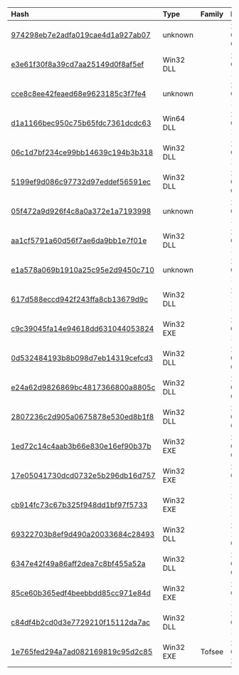 |Hash|Type|Family|First_Seen|Name|
|:--|:--|:--|:--|:--|
|[974298eb7e2adfa019cae4d1a927ab07](https://www.virustotal.com/gui/file/974298eb7e2adfa019cae4d1a927ab07)|unknown||2019-06-27 09:48:03|VirtualUMP.dll.crt|
|[e3e61f30f8a39cd7aa25149d0f8af5ef](https://www.virustotal.com/gui/file/e3e61f30f8a39cd7aa25149d0f8af5ef)|Win32 DLL||2019-05-31 14:26:53|MPSSVC.dll|
|[cce8c8ee42feaed68e9623185c3f7fe4](https://www.virustotal.com/gui/file/cce8c8ee42feaed68e9623185c3f7fe4)|unknown||2019-02-28 16:34:43|AppCert.dll.crt|
|[d1a1166bec950c75b65fdc7361dcdc63](https://www.virustotal.com/gui/file/d1a1166bec950c75b65fdc7361dcdc63)|Win64 DLL||2019-02-28 16:32:08|RasCon.dll|
|[06c1d7bf234ce99bb14639c194b3b318](https://www.virustotal.com/gui/file/06c1d7bf234ce99bb14639c194b3b318)|Win32 DLL||2019-01-31 11:19:18|a9a82099aa812d0c4025bee2b34f3b34c1d102773e36f1d50648815913dbe03d.bin|
|[5199ef9d086c97732d97eddef56591ec](https://www.virustotal.com/gui/file/5199ef9d086c97732d97eddef56591ec)|Win32 DLL||2019-01-31 06:07:28|dnscache.dll|
|[05f472a9d926f4c8a0a372e1a7193998](https://www.virustotal.com/gui/file/05f472a9d926f4c8a0a372e1a7193998)|unknown||2019-01-17 17:20:28|EFSProvider.dll.crt|
|[aa1cf5791a60d56f7ae6da9bb1e7f01e](https://www.virustotal.com/gui/file/aa1cf5791a60d56f7ae6da9bb1e7f01e)|Win32 DLL||2019-01-17 17:20:14|MPSSVC.dll|
|[e1a578a069b1910a25c95e2d9450c710](https://www.virustotal.com/gui/file/e1a578a069b1910a25c95e2d9450c710)|unknown||2019-01-17 17:01:26|RasCfgMan.dll.crt|
|[617d588eccd942f243ffa8cb13679d9c](https://www.virustotal.com/gui/file/617d588eccd942f243ffa8cb13679d9c)|Win32 DLL||2018-12-12 19:28:47|617d588eccd942f243ffa8cb13679d9c.virus|
|[c9c39045fa14e94618dd631044053824](https://www.virustotal.com/gui/file/c9c39045fa14e94618dd631044053824)|Win32 EXE||2018-07-24 14:28:52|C:\Users\<USER>\AppData\Local\Temp\C9C39045FA14E94618DD631044053824.exe|
|[0d532484193b8b098d7eb14319cefcd3](https://www.virustotal.com/gui/file/0d532484193b8b098d7eb14319cefcd3)|Win32 DLL||2018-06-15 03:02:11|RasCfgMan.dll|
|[e24a62d9826869bc4817366800a8805c](https://www.virustotal.com/gui/file/e24a62d9826869bc4817366800a8805c)|Win32 DLL||2018-06-15 03:01:38|C:\ProgramData\TMP_5C7171877144D98D\_data01.bin|
|[2807236c2d905a0675878e530ed8b1f8](https://www.virustotal.com/gui/file/2807236c2d905a0675878e530ed8b1f8)|Win32 DLL||2018-04-12 08:30:11|AeLookupMgr.dll|
|[1ed72c14c4aab3b66e830e16ef90b37b](https://www.virustotal.com/gui/file/1ed72c14c4aab3b66e830e16ef90b37b)|Win32 EXE||2018-03-06 07:59:56|1ed72c14c4aab3b66e830e16ef90b37b.virus|
|[17e05041730dcd0732e5b296db16d757](https://www.virustotal.com/gui/file/17e05041730dcd0732e5b296db16d757)|Win32 EXE||2018-03-04 12:50:03|C:\Users\<USER>\AppData\Local\Temp\17E05041730DCD0732E5B296DB16D757.exe|
|[cb914fc73c67b325f948dd1bf97f5733](https://www.virustotal.com/gui/file/cb914fc73c67b325f948dd1bf97f5733)|Win32 EXE||2017-10-24 16:41:23|1024-37ce4d0a3168e3b2f80b3fae38082e68a454aee0|
|[69322703b8ef9d490a20033684c28493](https://www.virustotal.com/gui/file/69322703b8ef9d490a20033684c28493)|Win32 DLL||2017-10-18 05:51:13|RasCon.dll|
|[6347e42f49a86aff2dea7c8bf455a52a](https://www.virustotal.com/gui/file/6347e42f49a86aff2dea7c8bf455a52a)|Win32 DLL||2017-09-29 09:27:50|HIDMgr.dll|
|[85ce60b365edf4beebbdd85cc971e84d](https://www.virustotal.com/gui/file/85ce60b365edf4beebbdd85cc971e84d)|Win32 EXE||2017-09-26 12:24:53|C:\Users\<USER>\AppData\Local\Temp\85CE60B365EDF4BEEBBDD85CC971E84D.exe|
|[c84df4b2cd0d3e7729210f15112da7ac](https://www.virustotal.com/gui/file/c84df4b2cd0d3e7729210f15112da7ac)|Win32 DLL||2017-07-18 18:00:33|mscorsvw.dll|
|[1e765fed294a7ad082169819c95d2c85](https://www.virustotal.com/gui/file/1e765fed294a7ad082169819c95d2c85)|Win32 EXE|Tofsee|2017-05-26 20:09:37|f6a09372156a8aef96576627a1ed9e57f194b008bb77e32ca29ac89505f933f0.bin|
